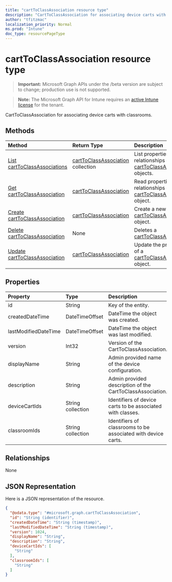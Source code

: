 ```yaml
---
title: "cartToClassAssociation resource type"
description: "CartToClassAssociation for associating device carts with classrooms."
author: "tfitzmac"
localization_priority: Normal
ms.prod: "Intune"
doc_type: resourcePageType
---
```


# cartToClassAssociation resource type

> **Important:** Microsoft Graph APIs under the /beta version are subject to change; production use is not supported.

> **Note:** The Microsoft Graph API for Intune requires an [active Intune license](https://go.microsoft.com/fwlink/?linkid=839381) for the tenant.

CartToClassAssociation for associating device carts with classrooms.

## Methods
|Method|Return Type|Description|
|:---|:---|:---|
|[List cartToClassAssociations](../api/intune-deviceconfig-carttoclassassociation-list.md)|[cartToClassAssociation](../resources/intune-deviceconfig-carttoclassassociation.md) collection|List properties and relationships of the [cartToClassAssociation](../resources/intune-deviceconfig-carttoclassassociation.md) objects.|
|[Get cartToClassAssociation](../api/intune-deviceconfig-carttoclassassociation-get.md)|[cartToClassAssociation](../resources/intune-deviceconfig-carttoclassassociation.md)|Read properties and relationships of the [cartToClassAssociation](../resources/intune-deviceconfig-carttoclassassociation.md) object.|
|[Create cartToClassAssociation](../api/intune-deviceconfig-carttoclassassociation-create.md)|[cartToClassAssociation](../resources/intune-deviceconfig-carttoclassassociation.md)|Create a new [cartToClassAssociation](../resources/intune-deviceconfig-carttoclassassociation.md) object.|
|[Delete cartToClassAssociation](../api/intune-deviceconfig-carttoclassassociation-delete.md)|None|Deletes a [cartToClassAssociation](../resources/intune-deviceconfig-carttoclassassociation.md).|
|[Update cartToClassAssociation](../api/intune-deviceconfig-carttoclassassociation-update.md)|[cartToClassAssociation](../resources/intune-deviceconfig-carttoclassassociation.md)|Update the properties of a [cartToClassAssociation](../resources/intune-deviceconfig-carttoclassassociation.md) object.|

## Properties
|Property|Type|Description|
|:---|:---|:---|
|id|String|Key of the entity.|
|createdDateTime|DateTimeOffset|DateTime the object was created.|
|lastModifiedDateTime|DateTimeOffset|DateTime the object was last modified.|
|version|Int32|Version of the CartToClassAssociation.|
|displayName|String|Admin provided name of the device configuration.|
|description|String|Admin provided description of the CartToClassAssociation.|
|deviceCartIds|String collection|Identifiers of device carts to be associated with classes.|
|classroomIds|String collection|Identifiers of classrooms to be associated with device carts.|

## Relationships
None

## JSON Representation
Here is a JSON representation of the resource.
<!-- {
  "blockType": "resource",
  "keyProperty": "id",
  "@odata.type": "microsoft.graph.cartToClassAssociation"
}
-->
``` json
{
  "@odata.type": "#microsoft.graph.cartToClassAssociation",
  "id": "String (identifier)",
  "createdDateTime": "String (timestamp)",
  "lastModifiedDateTime": "String (timestamp)",
  "version": 1024,
  "displayName": "String",
  "description": "String",
  "deviceCartIds": [
    "String"
  ],
  "classroomIds": [
    "String"
  ]
}
```





